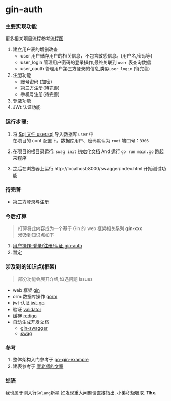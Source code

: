 # gin-auth

### 主要实现功能

更多相关项目流程参考[流程图](https://github.com/sun-wenming/gin-auth/blob/master/user.xmind)

1. 建立用户表的增删改查
   - user 用户储存用户的相关信息，不包含敏感信息。(用户名,密码等)
   - user_login 管理用户密码的登录操作,最终关联到 `user` 表查询数据
   - user_oauth 管理用户第三方登录的信息,类似`user_login` (待完善)
2. 注册功能
   - 账号密码 (加密)
   - 第三方注册(待完善)
   - 手机号注册(待完善)
3. 登录功能
4. JWt 认证功能

### 运行步骤:

1. 将 [Sql 文件 user.sql](https://github.com/sun-wenming/gin-auth/blob/master/user.sql) 导入数据库 `user` 中<br>
   在项目的 conf 配置下。数据库用户、密码默认为 `root` 端口号：`3306`

2. 在项目的根目录运行: `swag init` 初始化文档 And 运行 `go run main.go` 跑起来程序

3. 之后在浏览器上运行 http://localhost:8000/swagger/index.html 开始测试功能

### 待完善

- 第三方登录与注册

### 今后打算

> 打算将此内容成为一个基于 Gin 的 web 框架相关系列 **gin-xxx**<br>
> 涉及到知识点如下

1. [用户操作-登录/注册/认证 gin-auth](https://github.com/sun-wenming/gin-auth)
2. 暂定

### 涉及到的知识点(框架)

> 部分功能会展开介绍,如遇问题 Issues

- web 框架 [gin](https://github.com/gin-gonic/gin)
- orm 数据库操作 [gorm](https://github.com/jinzhu/gorm)
- jwt 认证 [jwt-go](https://github.com/dgrijalva/jwt-go)
- 验证 [validator](https://github.com/go-playground/validator)
- 缓存 [redigo](https://github.com/gomodule/redigo)
- 自动生成开发文档
  - [gin-swagger](https://github.com/swaggo/gin-swagger)
  - [swag](https://github.com/swaggo/swag)

### 参考

1. 整体架构入门参考于 [go-gin-example](https://github.com/EDDYCJY/go-gin-example/blob/master/README_ZH.md)
2. 建表参考于 [廖老师的文章](https://www.liaoxuefeng.com/article/001437480923144e567335658cc4015b38a595bb006aa51000)

### 结语

我也属于刚入行`Golang`新星.如发现重大问题请直接指出. 小弟积极吸取. **Thx.**

